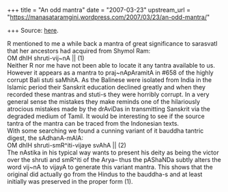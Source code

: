 +++
title = "An odd mantra"
date = "2007-03-23"
upstream_url = "https://manasataramgini.wordpress.com/2007/03/23/an-odd-mantra/"

+++
Source: [here](https://manasataramgini.wordpress.com/2007/03/23/an-odd-mantra/).

R mentioned to me a while back a mantra of great significance to
sarasvatI that her ancestors had acquired from Shymol Ram:  
OM dhIH shruti-vij\~nA \|\| (1)  
Neither R nor me have not been able to locate it any tantra available to
us. However it appears as a mantra to praj\~nApAramitA in #658 of the
highly corrupt Bali stuti saMhitA. As the Balinese were isolated from
India in the Islamic period their Sanskrit education declined greatly
and when they recorded these mantras and stuti-s they were horribly
corrupt. In a very general sense the mistakes they make reminds one of
the hilariously atrocious mistakes made by the drAviDas in transmitting
Sanskrit via the degraded medium of Tamil. It would be interesting to
see if the source tantra of the mantra can be traced from the Indonesian
texts.  
With some searching we found a cunning variant of it bauddha tantric
digest, the sAdhanA-mAlA:  
OM dhIH shruti-smR^iti-vijaye svAhA \|\| (2)  
The nAstika in his typical way wants to present his deity as being the
victor over the shruti and smR^iti of the Arya– thus the pAShaNDa subtly
alters the word vij\~nA to vijayA to generate this variant mantra. This
shows that the original did actually go from the Hindus to the bauddha-s
and at least initially was preserved in the proper form (1).

